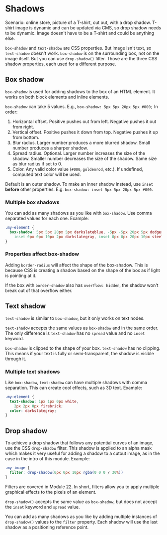 # Shadows

Scenario: online store, picture of a T-shirt, cut out, with a drop shadow. T-shirt image is dynamic and can be updated via CMS, so drop shadow needs to be dynamic. Image doesn't have to be a T-shirt and could be anything else.

`box-shadow` and `text-shadow` are CSS properties. But image isn't text, so `text-shadow` doesn't work. `box-shadow` is on the surrounding box, not on the image itself. But you can use `drop-shadow()` filter. Those are the three CSS shadow properties, each used for a different purpose.

## Box shadow

`box-shadow` is used for adding shadows to the box of an HTML element. It works on both block elements and inline elements.

`box-shadow` can take 5 values. E.g., `box-shadow: 5px 5px 20px 5px #000;` In order:

1. Horizontal offset. Positive pushes out from left. Negative pushes it out from right.
2. Vertical offset. Positive pushes it down from top. Negative pushes it up from bottom.
3. Blur radius. Larger number produces a more blurred shadow. Small number produces a sharper shadow.
4. Spread radius. Optional. Larger number increases the size of the shadow. Smaller number decreases the size of the shadow. Same size as blur radius if set to 0.
5. Color. Any valid color value (`#000`, `goldenrod`, etc.). If undefined, computed text color will be used.

Default is an outer shadow. To make an inner shadow instead, use `inset` **before** other properties. E.g. `box-shadow: inset 5px 5px 20px 5px #000`.

### Multiple box shadows

You can add as many shadows as you like with `box-shadow`. Use comma separated values for each one. Example:

```CSS
.my-element {
  box-shadow: 5px 5px 20px 5px darkslateblue, -5px -5px 20px 5px dodgerblue,
    inset 0px 0px 10px 2px darkslategray, inset 0px 0px 20px 10px steelblue;
}
```

### Properties affect box-shadow

Adding `border-radius` will affect the shape of the box-shadow. This is because CSS is creating a shadow based on the shape of the box as if light is pointing at it.

If the box with `border-shadow` also has `overflow: hidden`, the shadow won't break out of that overflow either.

## Text shadow

`text-shadow` is similar to `box-shadow`, but it only works on text nodes.

`text-shadow` accepts the same values as `box-shadow` and in the same order. The only difference is `text-shadow` has no `spread` value and no `inset` keyword.

`box-shadow` is clipped to the shape of your box. `text-shadow` has no clipping. This means if your text is fully or semi-transparent, the shadow is visible through it.

### Multiple text shadows

Like `box-shadow`, `text-shadow` can have multiple shadows with comma separation. This can create cool effects, such as 3D text. Example:

```CSS
.my-element {
  text-shadow: 1px 1px 0px white,
    2px 2px 0px firebrick;
  color: darkslategray;
}
```

## Drop shadow

To achieve a drop shadow that follows any potential curves of an image, use the CSS `drop-shadow` filter. This shadow is applied to an alpha mask which makes it very useful for adding a shadow to a cutout image, as in the case in the intro of this module. Example:

```CSS
.my-image {
  filter: drop-shadow(0px 0px 10px rgba(0 0 0 / 30%))
}
```

Filters are covered in Module 22. In short, filters allow you to apply multiple graphical effects to the pixels of an element.

`drop-shadow()` accepts the same value as `box-shadow`, but does not accept the `inset` keyword and `spread` value.

You can add as many shadows as you like by adding multiple instances of `drop-shadow()` values to the `filter` property. Each shadow will use the last shadow as a positioning reference point.

